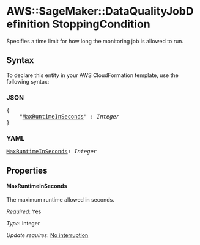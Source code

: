 # AWS::SageMaker::DataQualityJobDefinition StoppingCondition

Specifies a time limit for how long the monitoring job is allowed to run.

## Syntax

To declare this entity in your AWS CloudFormation template, use the following syntax:

### JSON

<pre>
{
    "<a href="#maxruntimeinseconds" title="MaxRuntimeInSeconds">MaxRuntimeInSeconds</a>" : <i>Integer</i>
}
</pre>

### YAML

<pre>
<a href="#maxruntimeinseconds" title="MaxRuntimeInSeconds">MaxRuntimeInSeconds</a>: <i>Integer</i>
</pre>

## Properties

#### MaxRuntimeInSeconds

The maximum runtime allowed in seconds.

_Required_: Yes

_Type_: Integer

_Update requires_: [No interruption](https://docs.aws.amazon.com/AWSCloudFormation/latest/UserGuide/using-cfn-updating-stacks-update-behaviors.html#update-no-interrupt)

